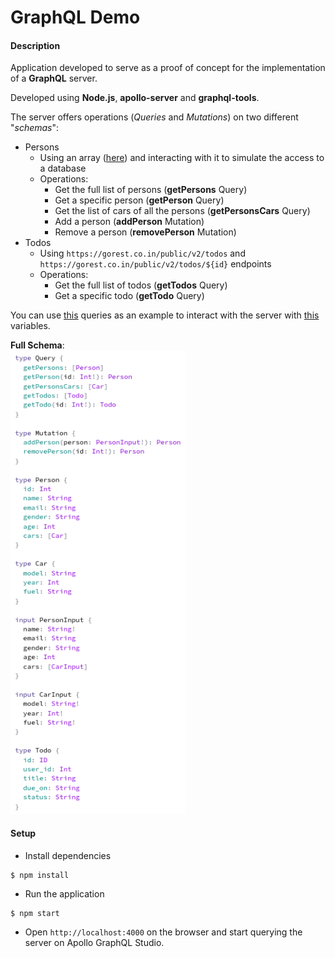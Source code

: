 # GraphQL Demo

#### Description

Application developed to serve as a proof of concept for the implementation of a **GraphQL** server.

Developed using **Node.js**, **apollo-server** and **graphql-tools**.

The server offers operations (*Queries* and *Mutations*) on two different "*schemas*":
* Persons
    * Using an array ([here](src/datasources/persons-db.js)) and interacting with it to simulate the access to a database
    * Operations:
        * Get the full list of persons (**getPersons** Query)
        * Get a specific person (**getPerson** Query)
        * Get the list of cars of all the persons (**getPersonsCars** Query)
        * Add a person (**addPerson** Mutation)
        * Remove a person (**removePerson** Mutation)
* Todos
    * Using `https://gorest.co.in/public/v2/todos` and `https://gorest.co.in/public/v2/todos/${id}` endpoints
    * Operations:
        * Get the full list of todos (**getTodos** Query)
        * Get a specific todo (**getTodo** Query)

You can use [this](queries.graphql) queries as an example to interact with the server with [this](queries-variables.json) variables.

**Full Schema**:
<br>
<img src="others/schema.png" width="280"/>

#### Setup

* Install dependencies
```
$ npm install
```
* Run the application
```
$ npm start
```
* Open `http://localhost:4000` on the browser and start querying the server on Apollo GraphQL Studio.
